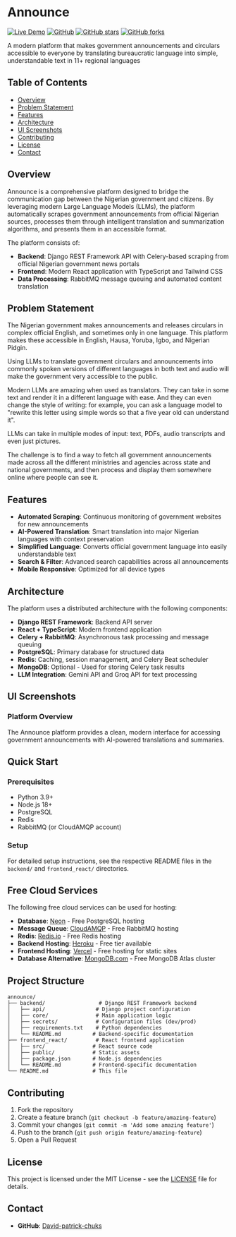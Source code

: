 # Announce



[![Live Demo](https://img.shields.io/badge/demo-announce.org.in-blue.svg)](https://announce-murex.vercel.app/)
[![GitHub](https://img.shields.io/github/license/David-patrick-chuks/announce)](https://github.com/David-patrick-chuks/announce/blob/main/LICENSE)
[![GitHub stars](https://img.shields.io/github/stars/David-patrick-chuks/announce?style=social)](https://github.com/David-patrick-chuks/announce/stargazers)
[![GitHub forks](https://img.shields.io/github/forks/David-patrick-chuks/announce?style=social)](https://github.com/David-patrick-chuks/announce/network/members)


<div align="center">
<!--   <img src="asset/hero.png" alt="Announce Hero" width="600"> -->
</div>
A modern platform that makes government announcements and circulars accessible to everyone by translating bureaucratic language into simple, understandable text in 11+ regional languages

## Table of Contents

- [Overview](#overview)
- [Problem Statement](#problem-statement)
- [Features](#features)
- [Architecture](#architecture)
- [UI Screenshots](#ui-screenshots)
- [Contributing](#contributing)
- [License](#license)
- [Contact](#contact)

## Overview

Announce is a comprehensive platform designed to bridge the communication gap between the Nigerian government and citizens. By leveraging modern Large Language Models (LLMs), the platform automatically scrapes government announcements from official Nigerian sources, processes them through intelligent translation and summarization algorithms, and presents them in an accessible format.

The platform consists of:
- **Backend**: Django REST Framework API with Celery-based scraping from official Nigerian government news portals
- **Frontend**: Modern React application with TypeScript and Tailwind CSS
- **Data Processing**: RabbitMQ message queuing and automated content translation

## Problem Statement

The Nigerian government makes announcements and releases circulars in complex official English, and sometimes only in one language. This platform makes these accessible in English, Hausa, Yoruba, Igbo, and Nigerian Pidgin.

Using LLMs to translate government circulars and announcements into commonly spoken versions of different languages in both text and audio will make the government very accessible to the public.

Modern LLMs are amazing when used as translators. They can take in some text and render it in a different language with ease. And they can even change the style of writing: for example, you can ask a language model to "rewrite this letter using simple words so that a five year old can understand it".

LLMs can take in multiple modes of input: text, PDFs, audio transcripts and even just pictures.

The challenge is to find a way to fetch all government announcements made across all the different ministries and agencies across state and national governments, and then process and display them somewhere online where people can see it.

## Features

- **Automated Scraping**: Continuous monitoring of government websites for new announcements
- **AI-Powered Translation**: Smart translation into major Nigerian languages with context preservation
- **Simplified Language**: Converts official government language into easily understandable text
- **Search & Filter**: Advanced search capabilities across all announcements
- **Mobile Responsive**: Optimized for all device types

## Architecture

The platform uses a distributed architecture with the following components:

- **Django REST Framework**: Backend API server
- **React + TypeScript**: Modern frontend application
- **Celery + RabbitMQ**: Asynchronous task processing and message queuing
- **PostgreSQL**: Primary database for structured data
- **Redis**: Caching, session management, and Celery Beat scheduler
- **MongoDB**: Optional - Used for storing Celery task results
- **LLM Integration**: Gemini API and Groq API for text processing

## UI Screenshots

### Platform Overview
The Announce platform provides a clean, modern interface for accessing government announcements with AI-powered translations and summaries.



## Quick Start

### Prerequisites

- Python 3.9+
- Node.js 18+
- PostgreSQL
- Redis
- RabbitMQ (or CloudAMQP account)

### Setup

For detailed setup instructions, see the respective README files in the `backend/` and `frontend_react/` directories.

## Free Cloud Services

The following free cloud services can be used for hosting:

- **Database**: [Neon](https://neon.tech) - Free PostgreSQL hosting
- **Message Queue**: [CloudAMQP](https://cloudamqp.com) - Free RabbitMQ hosting
- **Redis**: [Redis.io](https://redis.io) - Free Redis hosting
- **Backend Hosting**: [Heroku](https://heroku.com) - Free tier available
- **Frontend Hosting**: [Vercel](https://vercel.com) - Free hosting for static sites
- **Database Alternative**: [MongoDB.com](https://mongodb.com) - Free MongoDB Atlas cluster

## Project Structure

```
announce/
├── backend/                 # Django REST Framework backend
│   ├── api/                # Django project configuration
│   ├── core/               # Main application logic
│   ├── secrets/            # Configuration files (dev/prod)
│   ├── requirements.txt    # Python dependencies
│   └── README.md          # Backend-specific documentation
├── frontend_react/         # React frontend application
│   ├── src/               # React source code
│   ├── public/            # Static assets
│   ├── package.json       # Node.js dependencies
│   └── README.md          # Frontend-specific documentation
└── README.md              # This file
```

## Contributing

1. Fork the repository
2. Create a feature branch (`git checkout -b feature/amazing-feature`)
3. Commit your changes (`git commit -m 'Add some amazing feature'`)
4. Push to the branch (`git push origin feature/amazing-feature`)
5. Open a Pull Request

## License

This project is licensed under the MIT License - see the [LICENSE](LICENSE) file for details.

## Contact

- **GitHub**: [David-patrick-chuks](https://github.com/David-patrick-chuks/announce)

